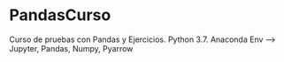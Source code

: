 # PandasCurso
Curso de pruebas con Pandas y Ejercicios. Python 3.7. Anaconda Env --> Jupyter, Pandas, Numpy, Pyarrow
